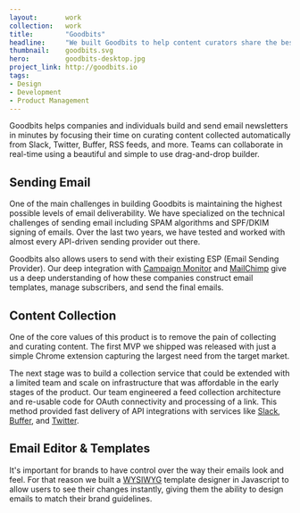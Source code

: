```yaml
---
layout:       work
collection:   work
title:        "Goodbits"
headline:     "We built Goodbits to help content curators share the best content in the world"
thumbnail:    goodbits.svg
hero:         goodbits-desktop.jpg
project_link: http://goodbits.io
tags:
- Design
- Development
- Product Management
---
```


Goodbits helps companies and individuals build and send email newsletters in minutes by focusing their time on curating content collected automatically from Slack, Twitter, Buffer, RSS feeds, and more. Teams can collaborate in real-time using a beautiful and simple to use drag-and-drop builder.

## Sending Email

One of the main challenges in building Goodbits is maintaining the highest possible levels of email deliverability. We have specialized on the technical challenges of sending email including SPAM algorithms and SPF/DKIM signing of emails. Over the last two years, we have tested and worked with almost every API-driven sending provider out there.

Goodbits also allows users to send with their existing ESP (Email Sending Provider). Our deep integration with [Campaign Monitor](https://www.campaignmonitor.com/) and [MailChimp](http://mailchimp.com/) give us a deep understanding of how these companies construct email templates, manage subscribers, and send the final emails.

## Content Collection

One of the core values of this product is to remove the pain of collecting and curating content. The first MVP we shipped was released with just a simple Chrome extension capturing the largest need from the target market.

The next stage was to build a collection service that could be extended with a limited team and scale on infrastructure that was affordable in the early stages of the product. Our team engineered a feed collection architecture and re-usable code for OAuth connectivity and processing of a link. This method provided fast delivery of API integrations with services like [Slack](https://slack.com/), [Buffer](https://buffer.com/), and [Twitter](https://twitter.com).

## Email Editor & Templates

It's important for brands to have control over the way their emails look and feel. For that reason we built a [WYSIWYG](https://en.wikipedia.org/wiki/WYSIWYG) template designer in Javascript to allow users to see their changes instantly, giving them the ability to design emails to match their brand guidelines.